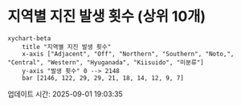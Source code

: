 # 지역별 지진 발생 횟수 (상위 10개)

```mermaid
xychart-beta
    title "지역별 지진 발생 횟수"
    x-axis ["Adjacent", "Off", "Northern", "Southern", "Noto,", "Central", "Western", "Hyuganada", "Kiisuido", "미분류"]
    y-axis "발생 횟수" 0 --> 2148
    bar [2146, 122, 29, 29, 21, 18, 14, 12, 9, 7]
```

업데이트 시간: 2025-09-01 19:03:35
